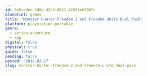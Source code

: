 ```yaml
---
id: 5e5cddec-5d5d-42c0-8611-42853e630b7c
blueprint: games
title: 'Monster Hunter Freedom 2 and Freedom Unite Dual Pack'
platform: playstation-portable
genre:
  - action-adventure
  - rpg
digital: false
physical: true
guide: false
pending: false
posted: '2018-02-27'
slug: monster-hunter-freedom-2-and-freedom-unite-dual-pack
---
```

